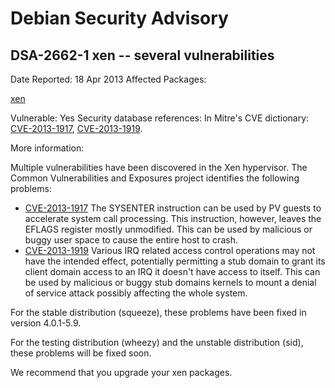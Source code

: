 
Debian Security Advisory
========================


DSA-2662-1 xen -- several vulnerabilities
-----------------------------------------



Date Reported:
18 Apr 2013
Affected Packages:

[xen](https://packages.debian.org/src:xen)

Vulnerable:
Yes
Security database references:
In Mitre's CVE dictionary: [CVE-2013-1917](https://security-tracker.debian.org/tracker/CVE-2013-1917), [CVE-2013-1919](https://security-tracker.debian.org/tracker/CVE-2013-1919).  

More information:

Multiple vulnerabilities have been discovered in the Xen hypervisor. The
Common Vulnerabilities and Exposures project identifies the following
problems:


* [CVE-2013-1917](https://security-tracker.debian.org/tracker/CVE-2013-1917)
The SYSENTER instruction can be used by PV guests to accelerate
 system call processing. This instruction, however, leaves the EFLAGS
 register mostly unmodified. This can be used by malicious or buggy
 user space to cause the entire host to crash.
* [CVE-2013-1919](https://security-tracker.debian.org/tracker/CVE-2013-1919)
Various IRQ related access control operations may not have the
 intended effect, potentially permitting a stub domain to grant its
 client domain access to an IRQ it doesn't have access to itself.
 This can be used by malicious or buggy stub domains kernels to mount
 a denial of service attack possibly affecting the whole system.


For the stable distribution (squeeze), these problems have been fixed in
version 4.0.1-5.9.


For the testing distribution (wheezy) and the unstable distribution
(sid), these problems will be fixed soon.


We recommend that you upgrade your xen packages.





